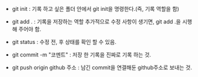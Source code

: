 - git init
 : 기록 하고 싶은 폴더 안에서 git init을 명령한다.(즉, 기록 역할을 함)

- git add .
 : 기록을 저장하는 역할
    추가적으로 수정 사항이 생기면, git add .을 시행해 주어야 함.

- git status 
 : 수정 전, 후 상태를 확인 할 수 있음.

- git commit -m "코멘트"
 : 저장 한 기록을 진짜로 기록 하는 것.

- git push origin github 주소 
 : 남긴 commit을 연결해둔 github주소로 보내는 것.